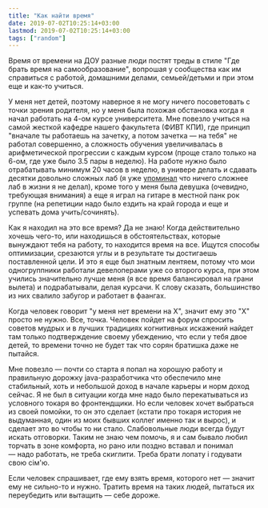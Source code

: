 ```yaml
---
title: "Как найти время"
date: 2019-07-02T10:25:14+03:00
lastmod: 2019-07-02T10:25:14+03:00
tags: ["random"]
---
```


Время от времени на ДОУ разные люди постят треды в стиле "Где брать время на самообразование", вопрошая у сообщества как им справиться с работой, домашними делами, семьей/детьми и при этом еще и как-то учиться.

У меня нет детей, поэтому наверное я не могу ничего посоветовать с точки зрения родителя, но у меня была похожая обстановка когда я начал работать на 4-ом курсе университета. Мне повезло учиться на самой жесткой кафедре нашего факультета (ФИВТ КПИ), где принцип "вначале ты работаешь на зачетку, а потом зачетка — на тебя" не работал совершенно, а сложность обучения увеличивалась в арифметической прогрессии с каждым курсом (проще стало только на 6-ом, где уже было 3.5 пары в неделю). На работе нужно было отрабатывать минимум 20 часов в неделю, в универе делать и сдавать десятки довольно сложных лаб (я уже [упоминал](/post/work-tasks-complexity/) что ничего сложнее лаб в жизни я не делал), кроме того у меня была девушка (очевидно, требующая внимания) а еще я играл на гитаре в местной панк рок группе (на репетиции надо было ездить на край города и еще и успевать дома учить/сочинять).

Как я находил на это все время? Да не знаю! Когда действительно хочешь чего-то, или находишься в обстоятельствах, которые вынуждают тебя на работу, то находится время на все. Ищутся способы оптимизации, срезаются углы и в результате ты достигаешь поставленной цели. И это я еще был знатным лентяем, потому что мои одногруппники работали девелоперами уже со второго курса, при этом учились значительно лучше меня (я все время балансировал на грани вылета) и подрабатывали, делая курсачи. К слову сказать, большинство из них  свалило забугор и работает в фаангах.

Когда человек говорит "у меня нет времени на Х", значит ему это "Х" просто не нужно. Все, точка. Человек пойдет на форум спросить советов мудрых и в лучших традициях когнитивных искажений найдет там только подтверждение своему убеждению, что если у тебя двое детей, то времени точно не будет так что сорян братишка даже не пытайся.

Мне повезло — почти со старта я попал на хорошую работу и правильную дорожку java-разработчика что обеспечило мне стабильный, хоть и небольшой доход в начале карьеры и норм доход сейчас. Я не был в ситуации когда мне надо было перекатываться из условного токаря во фронтендщики. Но если человек хочет выбраться из своей помойки, то он это сделает (кстати про токаря история не выдуманная, один из моих бывших коллег именно так и вырос), и сделает это во чтобы то ни стало. Слабовольные люди всегда будут искать отговорки. Таким не знаю чем помочь, я и сам бывало любил торчать в зоне комфорта, но рано или поздно вставал и понимал — надо работать, не треба скиглити. Треба брати лопату і годувати свою сім'ю.

Если человек спрашивает, где ему взять время, которого нет — значит ему не сильно-то и нужно. Тратить время на таких людей, пытаться их переубедить или вытащить — себе дороже.
